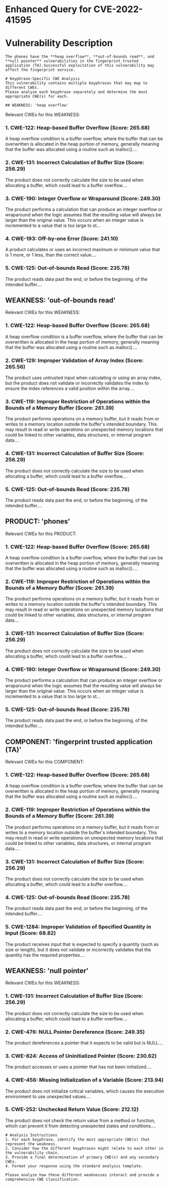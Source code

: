 # Enhanced Query for CVE-2022-41595

# Vulnerability Description

    The phones have the **heap overflow**, **out-of-bounds read**, and **null pointer** vulnerabilities in the fingerprint trusted application (TA).Successful exploitation of this vulnerability may affect the fingerprint service.

    # Keyphrase-Specific CWE Analysis
    This vulnerability contains multiple keyphrases that may map to different CWEs. 
    Please analyze each keyphrase separately and determine the most appropriate CWE(s) for each.

    ## WEAKNESS: 'heap overflow'

Relevant CWEs for this WEAKNESS:

### 1. CWE-122: Heap-based Buffer Overflow (Score: 265.68)

A heap overflow condition is a buffer overflow, where the buffer that can be overwritten is allocated in the heap portion of memory, generally meaning that the buffer was allocated using a routine such as malloc()....

### 2. CWE-131: Incorrect Calculation of Buffer Size (Score: 256.29)

The product does not correctly calculate the size to be used when allocating a buffer, which could lead to a buffer overflow....

### 3. CWE-190: Integer Overflow or Wraparound (Score: 249.30)

The product performs a calculation that can
         produce an integer overflow or wraparound when the logic
         assumes that the resulting value will always be larger than
         the original value. This occurs when an integer value is
         incremented to a value that is too large to st...

### 4. CWE-193: Off-by-one Error (Score: 241.10)

A product calculates or uses an incorrect maximum or minimum value that is 1 more, or 1 less, than the correct value....

### 5. CWE-125: Out-of-bounds Read (Score: 235.78)

The product reads data past the end, or before the beginning, of the intended buffer....

## WEAKNESS: 'out-of-bounds read'

Relevant CWEs for this WEAKNESS:

### 1. CWE-122: Heap-based Buffer Overflow (Score: 265.68)

A heap overflow condition is a buffer overflow, where the buffer that can be overwritten is allocated in the heap portion of memory, generally meaning that the buffer was allocated using a routine such as malloc()....

### 2. CWE-129: Improper Validation of Array Index (Score: 265.56)

The product uses untrusted input when calculating or using an array index, but the product does not validate or incorrectly validates the index to ensure the index references a valid position within the array....

### 3. CWE-119: Improper Restriction of Operations within the Bounds of a Memory Buffer (Score: 261.39)

The product performs operations on a memory buffer, but it reads from or writes to a memory location outside the buffer's intended boundary. This may result in read or write operations on unexpected memory locations that could be linked to other variables, data structures, or internal program data....

### 4. CWE-131: Incorrect Calculation of Buffer Size (Score: 256.29)

The product does not correctly calculate the size to be used when allocating a buffer, which could lead to a buffer overflow....

### 5. CWE-125: Out-of-bounds Read (Score: 235.78)

The product reads data past the end, or before the beginning, of the intended buffer....

## PRODUCT: 'phones'

Relevant CWEs for this PRODUCT:

### 1. CWE-122: Heap-based Buffer Overflow (Score: 265.68)

A heap overflow condition is a buffer overflow, where the buffer that can be overwritten is allocated in the heap portion of memory, generally meaning that the buffer was allocated using a routine such as malloc()....

### 2. CWE-119: Improper Restriction of Operations within the Bounds of a Memory Buffer (Score: 261.39)

The product performs operations on a memory buffer, but it reads from or writes to a memory location outside the buffer's intended boundary. This may result in read or write operations on unexpected memory locations that could be linked to other variables, data structures, or internal program data....

### 3. CWE-131: Incorrect Calculation of Buffer Size (Score: 256.29)

The product does not correctly calculate the size to be used when allocating a buffer, which could lead to a buffer overflow....

### 4. CWE-190: Integer Overflow or Wraparound (Score: 249.30)

The product performs a calculation that can
         produce an integer overflow or wraparound when the logic
         assumes that the resulting value will always be larger than
         the original value. This occurs when an integer value is
         incremented to a value that is too large to st...

### 5. CWE-125: Out-of-bounds Read (Score: 235.78)

The product reads data past the end, or before the beginning, of the intended buffer....

## COMPONENT: 'fingerprint trusted application (TA)'

Relevant CWEs for this COMPONENT:

### 1. CWE-122: Heap-based Buffer Overflow (Score: 265.68)

A heap overflow condition is a buffer overflow, where the buffer that can be overwritten is allocated in the heap portion of memory, generally meaning that the buffer was allocated using a routine such as malloc()....

### 2. CWE-119: Improper Restriction of Operations within the Bounds of a Memory Buffer (Score: 261.39)

The product performs operations on a memory buffer, but it reads from or writes to a memory location outside the buffer's intended boundary. This may result in read or write operations on unexpected memory locations that could be linked to other variables, data structures, or internal program data....

### 3. CWE-131: Incorrect Calculation of Buffer Size (Score: 256.29)

The product does not correctly calculate the size to be used when allocating a buffer, which could lead to a buffer overflow....

### 4. CWE-125: Out-of-bounds Read (Score: 235.78)

The product reads data past the end, or before the beginning, of the intended buffer....

### 5. CWE-1284: Improper Validation of Specified Quantity in Input (Score: 68.82)

The product receives input that is expected to specify a quantity (such as size or length), but it does not validate or incorrectly validates that the quantity has the required properties....

## WEAKNESS: 'null pointer'

Relevant CWEs for this WEAKNESS:

### 1. CWE-131: Incorrect Calculation of Buffer Size (Score: 256.29)

The product does not correctly calculate the size to be used when allocating a buffer, which could lead to a buffer overflow....

### 2. CWE-476: NULL Pointer Dereference (Score: 249.35)

The product dereferences a pointer that it expects to be valid but is NULL....

### 3. CWE-824: Access of Uninitialized Pointer (Score: 230.62)

The product accesses or uses a pointer that has not been initialized....

### 4. CWE-456: Missing Initialization of a Variable (Score: 213.94)

The product does not initialize critical variables, which causes the execution environment to use unexpected values....

### 5. CWE-252: Unchecked Return Value (Score: 212.12)

The product does not check the return value from a method or function, which can prevent it from detecting unexpected states and conditions....


    # Analysis Instructions
    1. For each keyphrase, identify the most appropriate CWE(s) that represent the weakness.
    2. Consider how the different keyphrases might relate to each other in the vulnerability chain.
    3. Provide a final determination of primary CWE(s) and any secondary CWEs.
    4. Format your response using the standard analysis template.

    Please analyze how these different weaknesses interact and provide a comprehensive CWE classification.
    